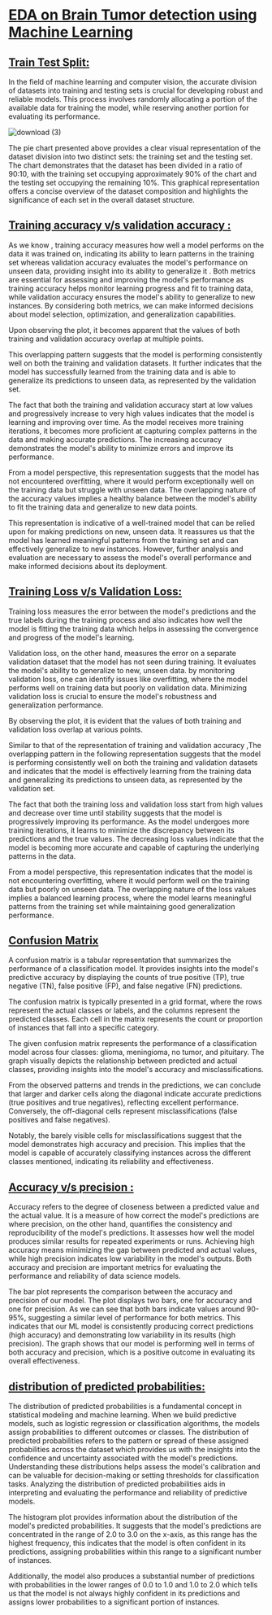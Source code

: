 <u><h1>EDA on Brain Tumor detection using Machine Learning</h1></u>


<u><h2>Train Test Split:</h2></u>

In the field of machine learning and computer vision, the accurate division of datasets into training and testing sets is crucial for developing robust and reliable models. This process involves randomly allocating a portion of the available data for training the model, while reserving another portion for evaluating its performance. 

![download (3)](https://github.com/restlesshornet/MRI-Brain-Tumor-Diagnosis/assets/88588444/feeeee51-75fc-47cc-b28f-738b09b46cae)

The pie chart presented above provides a clear visual representation of the dataset division into two distinct sets: the training set and the testing set. The chart demonstrates that the dataset has been divided in a ratio of 90:10, with the training set occupying approximately 90% of the chart and the testing set occupying the remaining 10%. This graphical representation offers a concise overview of the dataset composition and highlights the significance of each set in the overall dataset structure.

<u><h2>Training accuracy v/s validation accuracy :</h2></u>

As we know , training accuracy measures how well a model performs on the data it was trained on, indicating its ability to learn patterns in the training set whereas validation accuracy evaluates the model's performance on unseen data, providing insight into its ability to generalize it . Both metrics are essential for assessing and improving the model's performance as training accuracy helps monitor learning progress and fit to training data, while validation accuracy ensures the model's ability to generalize to new instances. By considering both metrics, we can make informed decisions about model selection, optimization, and generalization capabilities.



Upon observing the plot, it becomes apparent that the values of both training and validation accuracy overlap at multiple points.

This overlapping pattern suggests that the model is performing consistently well on both the training and validation datasets. It further indicates that the model has successfully learned from the training data and is able to generalize its predictions to unseen data, as represented by the validation set.

The fact that both the training and validation accuracy start at low values and progressively increase to very high values indicates that the model is learning and improving over time. As the model receives more training iterations, it becomes more proficient at capturing complex patterns in the data and making accurate predictions. The increasing accuracy demonstrates the model's ability to minimize errors and improve its performance.

From a model perspective, this representation suggests that the model has not encountered overfitting, where it would perform exceptionally well on the training data but struggle with unseen data. The overlapping nature of the accuracy values implies a healthy balance between the model's ability to fit the training data and generalize to new data points.

This representation is indicative of a well-trained model that can be relied upon for making predictions on new, unseen data. It reassures us that the model has learned meaningful patterns from the training set and can effectively generalize to new instances. However, further analysis and evaluation are necessary to assess the model's overall performance and make informed decisions about its deployment.

<u><h2>Training Loss v/s Validation Loss:</h2></u>

Training loss measures the error between the model's predictions and the true labels during the training process and also indicates how well the model is fitting the training data which helps in assessing the convergence and progress of the model's learning. 

Validation loss, on the other hand, measures the error on a separate validation dataset that the model has not seen during training. It evaluates the model's ability to generalize to new, unseen data. by monitoring validation loss, one can identify issues like overfitting, where the model performs well on training data but poorly on validation data. Minimizing validation loss is crucial to ensure the model's robustness and generalization performance.




By observing the plot, it is evident that the values of both training and validation loss overlap at various points.

Similar to that of the representation of training and validation accuracy ,The overlapping pattern in the following representation suggests that the model is performing consistently well on both the training and validation datasets and indicates that the model is effectively learning from the training data and generalizing its predictions to unseen data, as represented by the validation set.

The fact that both the training loss and validation loss start from high values and decrease over time until stability suggests that the model is progressively improving its performance. As the model undergoes more training iterations, it learns to minimize the discrepancy between its predictions and the true values. The decreasing loss values indicate that the model is becoming more accurate and capable of capturing the underlying patterns in the data.

From a model perspective, this representation indicates that the model is not encountering overfitting, where it would perform well on the training data but poorly on unseen data. The overlapping nature of the loss values implies a balanced learning process, where the model learns meaningful patterns from the training set while maintaining good generalization performance.

<u><h2>Confusion Matrix</h2></u>

A confusion matrix is a tabular representation that summarizes the performance of a classification model. It provides insights into the model's predictive accuracy by displaying the counts of true positive (TP), true negative (TN), false positive (FP), and false negative (FN) predictions.

The confusion matrix is typically presented in a grid format, where the rows represent the actual classes or labels, and the columns represent the predicted classes. Each cell in the matrix represents the count or proportion of instances that fall into a specific category.



The given confusion matrix represents the performance of a classification model across four classes: glioma, meningioma, no tumor, and pituitary. The graph visually depicts the relationship between predicted and actual classes, providing insights into the model's accuracy and misclassifications.

From the observed patterns and trends in the predictions, we can conclude that larger and darker cells along the diagonal indicate accurate predictions (true positives and true negatives), reflecting excellent performance. Conversely, the off-diagonal cells represent misclassifications (false positives and false negatives).

Notably, the barely visible cells for misclassifications suggest that the model demonstrates high accuracy and precision. This implies that the model is capable of accurately classifying instances across the different classes mentioned, indicating its reliability and effectiveness.



<u><h2>Accuracy v/s precision :</h2></u>

Accuracy refers to the degree of closeness between a predicted value and the actual value. It is a measure of how correct the model's predictions are where precision, on the other hand, quantifies the consistency and reproducibility of the model's predictions. It assesses how well the model produces similar results for repeated experiments or runs. Achieving high accuracy means minimizing the gap between predicted and actual values, while high precision indicates low variability in the model's outputs. Both accuracy and precision are important metrics for evaluating the performance and reliability of data science models.

The bar plot represents the comparison between the accuracy and precision of our model. The plot displays two bars, one for accuracy and one for precision. As we can see that both bars indicate values around 90-95%, suggesting a similar level of performance for both metrics. This indicates that our ML model is consistently producing correct predictions (high accuracy) and demonstrating low variability in its results (high precision). The graph shows that our model is performing well in terms of both accuracy and precision, which is a positive outcome in evaluating its overall effectiveness.

<u><h2>distribution of predicted probabilities:</h2></u>

The distribution of predicted probabilities is a fundamental concept in statistical modeling and machine learning. When we build predictive models, such as logistic regression or classification algorithms, the models assign probabilities to different outcomes or classes. The distribution of predicted probabilities refers to the pattern or spread of these assigned probabilities across the dataset which provides us with the insights into the confidence and uncertainty associated with the model's predictions. Understanding these distributions helps assess the model's calibration and can be valuable for decision-making or setting thresholds for classification tasks. Analyzing the distribution of predicted probabilities aids in interpreting and evaluating the performance and reliability of predictive models.


The histogram plot provides information about the distribution of the model's predicted probabilities. It suggests that the model's predictions are concentrated in the range of 2.0 to 3.0 on the x-axis, as this range has the highest frequency, this indicates that the model is often confident in its predictions, assigning probabilities within this range to a significant number of instances.

Additionally, the model also produces a substantial number of predictions with probabilities in the lower ranges of 0.0 to 1.0 and 1.0 to 2.0 which tells us that the model is not always highly confident in its predictions and assigns lower probabilities to a significant portion of instances.

